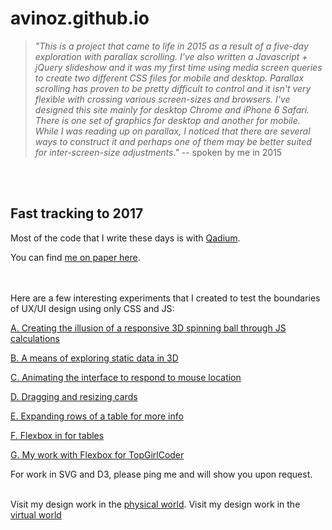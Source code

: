 avinoz.github.io
================

>*"This is a project that came to life in 2015 as a result of a five-day exploration with parallax scrolling. I've also written a Javascript + jQuery slideshow and it was my first time using media screen queries to create two different CSS files for mobile and desktop. Parallax scrolling has proven to be pretty difficult to control and it isn't very flexible with crossing various screen-sizes and browsers. I've designed this site mainly for desktop Chrome and iPhone 6 Safari. There is one set of graphics for desktop and another for mobile. While I was reading up on parallax, I noticed that there are several ways to construct it and perhaps one of them may be better suited for inter-screen-size adjustments."*
-- spoken by me in 2015
<br>
<br>




Fast tracking to 2017
------

Most of the code that I write these days is with [Qadium](https://qadium.com/). 


You can find [me on paper here](https://github.com/avinoz/avinoz.github.io/blob/master/alvin_shiu_2017.pdf).
<br>
<br>
<br>

Here are a few interesting experiments that I created to test the boundaries of UX/UI design using only CSS and JS:


[A. Creating the illusion of a responsive 3D spinning ball through JS calculations](http://avinoz.github.io/experiments/ball/ball.html)

[B. A means of exploring static data in 3D](http://avinoz.github.io/experiments/3Dgrid/3Dgrid.html)

[C. Animating the interface to respond to mouse location](http://avinoz.github.io/experiments/web-plane/web-plane.html)

[D. Dragging and resizing cards](http://avinoz.github.io/experiments/draggable/draggable.html)

[E. Expanding rows of a table for more info](http://avinoz.github.io/experiments/box-expand/box-expand.html)

[F. Flexbox in for tables](http://avinoz.github.io/experiments/flex-table/flex-table.html)

[G. My work with Flexbox for TopGirlCoder](http://avinoz.github.io/experiments/articles/articles.html)


For work in SVG and D3, please ping me and will show you upon request.
<br>
<br>

Visit my design work in the [physical world](https://www.aviocollective.com/). Visit my design work in the [virtual world](http://avinoz.com)
<br>
<br>
<br>
<br>
